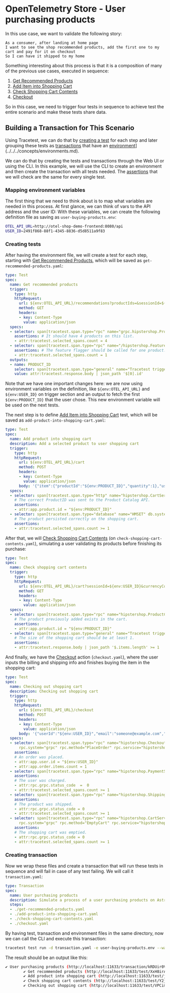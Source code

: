 # OpenTelemetry Store - User purchasing products

In this use case, we want to validate the following story:

```
As a consumer, after landing at home page
I want to see the shop recommended products, add the first one to my cart and pay for it on checkout
So I can have it shipped to my home
```

Something interesting about this process is that it is a composition of many of the previous use cases, executed in sequence:
1. [Get Recommended Products](./get-recommended-products.md)
2. [Add Item into Shopping Cart](./add-item-into-shopping-cart.md)
3. [Check Shopping Cart Contents](./check-shopping-cart-contents.md)
4. [Checkout](./checkout.md)

So in this case, we need to trigger four tests in sequence to achieve test the entire scenario and make these tests share data.

## Building a Transaction for This Scenario

Using Tracetest, we can do that by [creating a test](../../../web-ui/creating-tests.md) for each step and later grouping these tests as [transactions](../../../web-ui/creating-transactions.md) that have an [environment](../../../concepts/environments.md)](../../../concepts/environments.md).
 
We can do that by creating the tests and transactions through the Web UI or using the CLI. In this example, we will use the CLI to create an environment and then create the transaction with all tests needed. The [assertions](../../../concepts/assertions.md) that we will check are the same for every single test.

### Mapping environment variables 

The first thing that we need to think about is to map what variables are needed in this process. At first glance, we can think of vars to the API address and the user ID:
With these variables, we can create the following definition file as saving as `user-buying-products.env`:

```sh
OTEL_API_URL=http://otel-shop-demo-frontend:8080/api
USER_ID=2491f868-88f1-4345-8836-d5d8511a9f83
```

### Creating tests

After having the environment file, we will create a test for each step, starting with [Get Recommended Products](./get-recommended-products.md), which will be saved as `get-recommended-products.yaml`:

```yaml
type: Test
spec:
  name: Get recommended products
  trigger:
    type: http
    httpRequest:
      url: ${env:OTEL_API_URL}/recommendations?productIds=&sessionId=${env:USER_ID}&currencyCode=
      method: GET
      headers:
      - key: Content-Type
        value: application/json
  specs:
  - selector: span[tracetest.span.type="rpc" name="grpc.hipstershop.ProductCatalogService/GetProduct" rpc.system="grpc" rpc.method="GetProduct" rpc.service="hipstershop.ProductCatalogService"]
    assertions: # It should have 4 products on this list.
    - attr:tracetest.selected_spans.count = 4
  - selector: span[tracetest.span.type="rpc" name="/hipstershop.FeatureFlagService/GetFlag" rpc.system="grpc" rpc.method="GetFlag" rpc.service="hipstershop.FeatureFlagService"]
    assertions: # The feature flagger should be called for one product.
    - attr:tracetest.selected_spans.count = 1
  outputs:
  - name: PRODUCT_ID
    selector: span[tracetest.span.type="general" name="Tracetest trigger"]
    value: attr:tracetest.response.body | json_path '$[0].id'
```

Note that we have one important changes here: we are now using environment variables on the definition, like `${env:OTEL_API_URL}` and `${env:USER_ID}` on trigger section and an output to fetch the first `${env:PRODUCT_ID}` that the user chose. This new environment variable will be used on the next tests.

The next step is to define [Add Item into Shopping Cart](./add-item-into-shopping-cart.md) test, which will be saved as `add-product-into-shopping-cart.yaml`:

```yaml
type: Test
spec:
  name: Add product into shopping cart
  description: Add a selected product to user shopping cart
  trigger:
    type: http
    httpRequest:
      url: ${env:OTEL_API_URL}/cart
      method: POST
      headers:
      - key: Content-Type
        value: application/json
      body: '{"item":{"productId":"${env:PRODUCT_ID}","quantity":1},"userId":"${env:USER_ID}"}'
  specs:
  - selector: span[tracetest.span.type="http" name="hipstershop.CartService/AddItem"]
    # The correct ProductID was sent to the Product Catalog API.
    assertions:
    - attr:app.product.id = "${env:PRODUCT_ID}"
  - selector: span[tracetest.span.type="database" name="HMSET" db.system="redis" db.redis.database_index="0"]
    # The product persisted correctly on the shopping cart.
    assertions:
    - attr:tracetest.selected_spans.count >= 1
```

After that, we will [Check Shopping Cart Contents](./check-shopping-cart-contents.md) (on `check-shopping-cart-contents.yaml`), simulating a user validating its products before finishing its purchase:

```yaml
type: Test
spec:
  name: Check shopping cart contents
  trigger:
    type: http
    httpRequest:
      url: ${env:OTEL_API_URL}/cart?sessionId=${env:USER_ID}&currencyCode=
      method: GET
      headers:
      - key: Content-Type
        value: application/json
  specs:
  - selector: span[tracetest.span.type="rpc" name="hipstershop.ProductCatalogService/GetProduct" rpc.system="grpc" rpc.method="GetProduct" rpc.service="hipstershop.ProductCatalogService"]
    # The product previously added exists in the cart.
    assertions:
    - attr:app.product.id = "${env:PRODUCT_ID}"
  - selector: span[tracetest.span.type="general" name="Tracetest trigger"]
    # The size of the shopping cart should be at least 1.
    assertions:
    - attr:tracetest.response.body | json_path '$.items.length' >= 1
```

And finally, we have the [Checkout](./checkout.md) action (`checkout.yaml`), where the user inputs the billing and shipping info and finishes buying the item in the shopping cart:

```yaml
type: Test
spec:
  name: Checking out shopping cart
  description: Checking out shopping cart
  trigger:
    type: http
    httpRequest:
      url: ${env:OTEL_API_URL}/checkout
      method: POST
      headers:
      - key: Content-Type
        value: application/json
      body: '{"userId":"${env:USER_ID}","email":"someone@example.com","address":{"streetAddress":"1600 Amphitheatre Parkway","state":"CA","country":"United States","city":"Mountain View","zipCode":"94043"},"userCurrency":"USD","creditCard":{"creditCardCvv":672,"creditCardExpirationMonth":1,"creditCardExpirationYear":2030,"creditCardNumber":"4432-8015-6152-0454"}}'
  specs:
  - selector: span[tracetest.span.type="rpc" name="hipstershop.CheckoutService/PlaceOrder"
      rpc.system="grpc" rpc.method="PlaceOrder" rpc.service="hipstershop.CheckoutService"]
    assertions: 
    # An order was placed.
    - attr:app.user.id = "${env:USER_ID}"
    - attr:app.order.items.count = 1
  - selector: span[tracetest.span.type="rpc" name="hipstershop.PaymentService/Charge" rpc.system="grpc" rpc.method="Charge" rpc.service="hipstershop.PaymentService"]
    assertions: 
    # The user was charged.
    - attr:rpc.grpc.status_code  =  0
    - attr:tracetest.selected_spans.count >= 1
  - selector: span[tracetest.span.type="rpc" name="hipstershop.ShippingService/ShipOrder" rpc.system="grpc" rpc.method="ShipOrder" rpc.service="hipstershop.ShippingService"]
    assertions: 
    # The product was shipped.
    - attr:rpc.grpc.status_code = 0
    - attr:tracetest.selected_spans.count >= 1
  - selector: span[tracetest.span.type="rpc" name="hipstershop.CartService/EmptyCart"
      rpc.system="grpc" rpc.method="EmptyCart" rpc.service="hipstershop.CartService"]
    assertions: 
    # The shopping cart was emptied.
    - attr:rpc.grpc.status_code = 0
    - attr:tracetest.selected_spans.count >= 1
```

### Creating transaction

Now we wrap these files and create a transaction that will run these tests in sequence and will fail in case of any test failing. We will call it `transaction.yaml`:

```yml
type: Transaction
spec:
  name: User purchasing products
  description: Simulate a process of a user purchasing products on Astronomy store
  steps:
  - ./get-recommended-products.yaml
  - ./add-product-into-shopping-cart.yaml
  - ./check-shopping-cart-contents.yaml
  - ./checkout.yaml
```

By having test, transaction and environment files in the same directory, now we can call the CLI and execute this transaction:

```sh
tracetest test run -d transaction.yaml -e user-buying-products.env --wait-for-result
```

The result should be an output like this:

```sh
✔ User purchasing products (http://localhost:11633/transaction/kRDUir0VR/run/1)
        ✔ Get recommended products (http://localhost:11633/test/XxH8irA4R/run/1/test)
        ✔ Add product into shopping cart (http://localhost:11633/test/j_N8i9AVR/run/1/test)
        ✔ Check shopping cart contents (http://localhost:11633/test/Y2jim9AVg/run/1/test)
        ✔ Checking out shopping cart (http://localhost:11633/test/VPCim90Vg/run/1/test)
```
